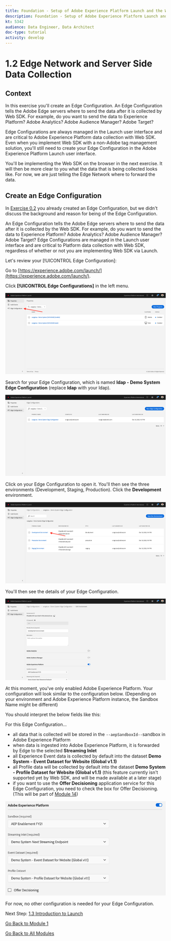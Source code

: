 ```yaml
---
title: Foundation - Setup of Adobe Experience Platform Launch and the Web SDK extension - The Edge Network - Server Side Data Collection
description: Foundation - Setup of Adobe Experience Platform Launch and the Web SDK extension - The Edge Network - Server Side Data Collection
kt: 5342
audience: Data Engineer, Data Architect
doc-type: tutorial
activity: develop
---
```


# 1.2 Edge Network and Server Side Data Collection

## Context

In this exercise you'll create an Edge Configuration. An Edge Configuration tells the Adobe Edge servers where to send the data after it is collected by Web SDK. For example, do you want to send the data to Experience Platform? Adobe Analytics? Adobe Audience Manager? Adobe Target? 

Edge Configurations are always managed in the Launch user interface and are critical to Adobe Experience Platform data collection with Web SDK. Even when you implement Web SDK with a non-Adobe tag management solution, you'll still need to create your Edge Configuration in the Adobe Experience Platform Launch user interface.

You'll be implementing the Web SDK on the browser in the next exercise. It will then be more clear to you what the data that is being collected looks like. For now, we are just telling the Edge Network where to forward the data.

## Create an Edge Configuration

In [Exercise 0.2](./../module0/ex2.md) you already created an Edge Configuration, but we didn't discuss the background and reason for being of the Edge Configuration. 

An Edge Configuration tells the Adobe Edge servers where to send the data after it is collected by the Web SDK. For example, do you want to send the data to Experience Platform? Adobe Analytics? Adobe Audience Manager? Adobe Target? Edge Configurations are managed in the Launch user interface and are critical to Platform data collection with Web SDK, regardless of whether or not you are implementing Web SDK via Launch.

Let's review your [!UICONTROL Edge Configuration]:

Go to [https://experience.adobe.com/launch/](https://experience.adobe.com/launch/).

Click **[!UICONTROL Edge Configurations]** in the left menu.

![Click Edge Configuration icon in the left navigation](./images/edgeconfig1.png)

Search for your Edge Configuration, which is named **ldap - Demo System Edge Configuration** (replace **ldap** with your ldap).

![Name the Edge Configuration and save](./images/edgeconfig2.png)

Click on your Edge Configuration to open it. You'll then see the three environments (Development, Staging, Production). Click the **Development** environment.

![Name the Edge Configuration and save](./images/edgeconfig3.png)

You'll then see the details of your Edge Configuration. 

![Name the Edge Configuration and save](./images/edgecfg1.png)

At this moment, you've only enabled Adobe Experience Platform. Your configuration will look similar to the configuration below. (Depending on your environment and Adobe Experience Platform instance, the Sandbox Name might be different)

You should interpret the below fields like this:

For this Edge Configuration...

- all data that is collected will be stored in the `--aepSandboxId--`sandbox in Adobe Experience Platform
- when data is ingested into Adobe Experience Platform, it is forwarded by Edge to the selected **Streaming Inlet**
- all Experience Event data is collected by default into the dataset **Demo System - Event Dataset for Website (Global v1.1)**
- all Profile data will be collected by default into the dataset **Demo System - Profile Dataset for Website (Global v1.1)** (this feature currently isn't supported yet by Web SDK, and will be made available at a later stage)
- if you want to use the **Offer Decisioning** application service for this Edge Configuration, you need to check the box for Offer Decisioning. (This will be part of [Module 14](./../module14/offer-decisioning.md))

![Name the Edge Configuration and save](./images/edgecfg2.png)

For now, no other configuration is needed for your Edge Configuration.

Next Step: [1.3 Introduction to Launch](./ex3.md)

[Go Back to Module 1](./data-ingestion-launch-web-sdk.md)

[Go Back to All Modules](./../../overview.md)
